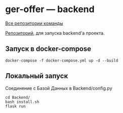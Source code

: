 # ger-offer — backend

[Все репозитории команды](https://bitbucket.org/getoffer/)

[Репозиторий](https://bitbucket.org/getoffer/backend/), для запуска backend'а проекта.



## Запуск в docker-compose

```
docker-compose -f docker-compose.yml up -d --build
```



## Локальный запуск

Соединение с Базой Данных в Backend/config.py

```
cd Backend/
bash install.sh
flask run
```
